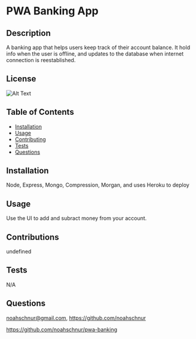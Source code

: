 # PWA Banking App

## Description

A banking app that helps users keep track of their account balance. It hold info when the user is offline, and updates to the database when internet connection is reestablished.

## License

![Alt Text](https://img.shields.io/badge/License-ISC-Green)

## Table of Contents
- [Installation](#installation)
- [Usage](#usage)
- [Contributing](#contributing)
- [Tests](#tests)
- [Questions](#questions)

## Installation

Node, Express, Mongo, Compression, Morgan, and uses Heroku to deploy

## Usage

Use the UI to add and subract money from your account.

## Contributions

undefined

## Tests

N/A

## Questions

noahschnur@gmail.com, https://github.com/noahschnur

https://github.com/noahschnur/pwa-banking